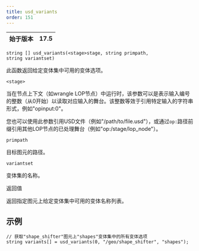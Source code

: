 ```yaml
---
title: usd_variants
order: 151
---
```

| 始于版本 | 17.5 |
| --- | --- |

`string [] usd_variants(<stage>stage, string primpath, string variantset)`

此函数返回给定变体集中可用的变体选项。

`<stage>`

当在节点上下文（如wrangle LOP节点）中运行时，该参数可以是表示输入编号的整数（从0开始）以读取对应输入的舞台。该整数等效于引用特定输入的字符串形式，例如"opinput:0"。

您也可以使用此参数引用USD文件（例如"/path/to/file.usd"），或通过`op:`路径前缀引用其他LOP节点的已处理舞台（例如"op:/stage/lop_node"）。

`primpath`

目标图元的路径。

`variantset`

变体集的名称。

返回值

返回指定图元上给定变体集中可用的变体名称列表。

## 示例

```vex
// 获取"shape_shifter"图元上"shapes"变体集中的所有变体选项
string variants[] = usd_variants(0, "/geo/shape_shifter", "shapes");

```
